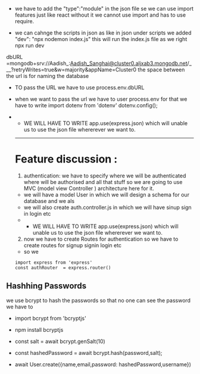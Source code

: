 *  we have to add the 
"type":"module" in the json file se we can use import features just like react 
without it we cannot use import and has to use require.

*  we can cahnge the scripts in json 
as like in json under scripts we added "dev": "npx nodemon index.js"
this will run the index.js file as we right npx run dev

dbURL =mongodb+srv://Aadish_:Aadish_Sanghai@cluster0.aljxab3.mongodb.net/___?retryWrites=true&w=majority&appName=Cluster0
the space between the url is for naming the database

*  TO pass the URL 
we have to use 
process.env.dbURL
*  when we want to pass the url we have to user process.env
for that we have to write 
import dotenv from 'dotenv'
dotenv.config();

* * WE WILL HAVE TO WRITE 
    app.use(express.json) which will unable us to use the json file whererever we want to.
  - - - - - -- --  -- ----- -

  # Feature discussion :
  1) authentication: we have to specify where we will be authenticated where will be authorised and all that stuff so we are going to use MVC (model view Controller ) architecture here for it.
   + we will have a model User in which we will design a schema for our database and we als
   + we will also create auth.controller.js in which we will have sinup sign in login etc
   * * WE WILL HAVE TO WRITE 
    app.use(express.json) which will unable us to use the json file whererever we want to.

  2)   now we have to create Routes for authentication so we have to create routes for signup signin login etc
   + so we
  ```
  import express from 'express'
  const authRouter  = express.router()
  ```

## Hashhing Passwords
we use bcrypt to hash the passwords so that no one can see the password
we have to
* import bcrypt from 'bcryptjs'
* npm install bcryptjs

* const salt = await bcrypt.genSalt(10)
* const hashedPassword = await bcrypt.hash(password,salt);
* await User.create({name,email,password: hashedPassword,username})
  
